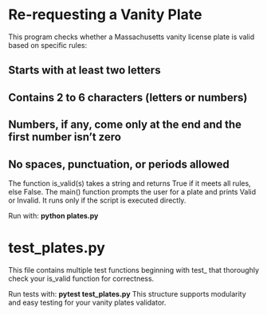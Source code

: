 # Re-requesting a Vanity Plate

This program checks whether a Massachusetts vanity license plate is valid based on specific rules:

## Starts with at least two letters

## Contains 2 to 6 characters (letters or numbers)

## Numbers, if any, come only at the end and the first number isn’t zero

## No spaces, punctuation, or periods allowed

The function is_valid(s) takes a string and returns True if it meets all rules, else False.
The main() function prompts the user for a plate and prints Valid or Invalid. It runs only if the script is executed directly.

Run with:
**python plates.py**

# test_plates.py
This file contains multiple test functions beginning with test_ that thoroughly check your is_valid function for correctness.

Run tests with:
**pytest test_plates.py**
This structure supports modularity and easy testing for your vanity plates validator.